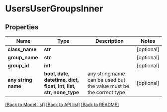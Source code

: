 # UsersUserGroupsInner


## Properties
Name | Type | Description | Notes
------------ | ------------- | ------------- | -------------
**class_name** | **str** |  | [optional] 
**group_name** | **str** |  | [optional] 
**group_id** | **int** |  | [optional] 
**any string name** | **bool, date, datetime, dict, float, int, list, str, none_type** | any string name can be used but the value must be the correct type | [optional]

[[Back to Model list]](../README.md#documentation-for-models) [[Back to API list]](../README.md#documentation-for-api-endpoints) [[Back to README]](../README.md)


